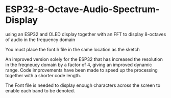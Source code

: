 # ESP32-8-Octave-Audio-Spectrum-Display
using an ESP32 and OLED display together with an FFT to display 8-octaves of audio in the frequency domain

You must place the font.h file in the same location as the sketch

An improved version solely for the ESP32 that has increased the resolution in the freqneucy domain by a factor of 4, giving an improved dynamic range. Code improvements have been made to speed up the processing together with a shorter code length.

The Font file is needed to display enough characters across the screen to enable each band to be denoted.

